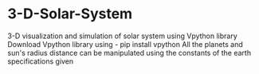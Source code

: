 # 3-D-Solar-System
3-D visualization and simulation of solar system using Vpython library
Download Vpython library using - pip install vpython 
All the planets and sun's radius distance can be manipulated using the constants of the earth specifications given
